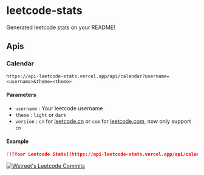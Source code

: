 # leetcode-stats

Generated leetcode stats on your README!

## Apis

### Calendar
```
https://api-leetcode-stats.vercel.app/api/calendar?username=<username>&theme=<theme>
```
#### Parameters
- `username` : Your leetcode username
- `theme` : `light` or `dark`
- `version` : `cn` for [leetcode.cn](https://leetcode.cn/) or `com` for [leetcode.com](https://leetcode.com/), now only support `cn`

#### Example
```md
[![Your Leetcode Stats](https://api-leetcode-stats.vercel.app/api/calendar?username=streetd&theme=dark)](https://github.com/wst7/leetcode-stats)
```

[![Wstreet's Leetcode Commits](https://api-leetcode-stats.vercel.app/api/calendar?username=streetd&theme=dark)](https://github.com/wst7/leetcode-stats)


